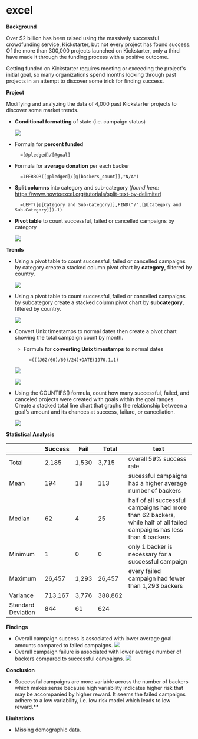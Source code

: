 # excel

**Background**

Over $2 billion has been raised using the massively successful crowdfunding service, Kickstarter, but not every project has found success. Of the more than 300,000 projects launched on Kickstarter, only a third have made it through the funding process with a positive outcome.

Getting funded on Kickstarter requires meeting or exceeding the project's initial goal, so many organizations spend months looking through past projects in an attempt to discover some trick for finding success.

**Project**

Modifying and analyzing the data of 4,000 past Kickstarter projects to discover some market trends.

- **Conditional formatting** of state (i.e. campaign status) 

    ![](Images/cond_format.png)

- Formula for **percent funded**

        =[@pledged]/[@goal]

- Formula for **average donation** per each backer 

        =IFERROR([@pledged]/[@[backers_count]],"N/A")

- **Split columns** into category and sub-category (*found here:* https://www.howtoexcel.org/tutorials/split-text-by-delimiter)
    
        =LEFT([@[Category and Sub-Category]],FIND("/",[@[Category and Sub-Category]])-1) 

- **Pivot table** to count successful, failed or cancelled campaigns by category 

    ![](Images/p_table1.png)

**Trends**

- Using a pivot table to count successful, failed or cancelled campaigns by category create a stacked column pivot chart by **category**, filtered by country. 
    
    ![](Images/category_country.png)

- Using a pivot table to count successful, failed or cancelled campaigns by subcategory create a stacked column pivot chart by **subcategory**, filtered by country.

    ![](Images/subcategory_country.png)

- Convert Unix timestamps to normal dates then create a pivot chart showing the total campaign count by month.

    - Formula for **converting Unix timestamps** to normal dates 
    
            =(((J62/60)/60)/24)+DATE(1970,1,1)

    ![](Images/month.png)

    ![](Images/year.png)

- Using the COUNTIFS() formula, count how many successful, failed, and canceled projects were created with goals within the goal ranges. 
Create a stacked total line chart that graphs the relationship between a goal's amount and its chances at success, failure, or cancellation.

    ![](Images/goal_amount.png)

**Statistical Analysis**

|  | Success | Fail | Total | text |
|---| ---| ---| ---| ----|
| Total | 2,185 | 1,530 | 3,715 | overall 59% success rate
| Mean	| 194	| 18    | 113   | sucessful campaigns had a higher average number of backers 
| Median    |	62|	4   | 25 | half of all successful campaigns had more than 62 backers, while half of all failed campaigns has less than 4 backers |
| Minimum   |	1|	0| 0 | only 1 backer is necessary for a successful campaign |
| Maximum   |	26,457|	1,293| 26,457 | every failed campaign had fewer than 1,293 backers
| Variance  |	713,167|	3,776| 388,862 |  
| Standard Deviation | 844 | 61 | 624 | 


**Findings**

- Overall campaign success is associated with lower average goal amounts compared to failed campaigns. ![](Images/avg_goal.png)
- Overall campaign failure is associated with lower average number of backers compared to successful campaigns. ![](Images/avg_backers.png)

**Conclusion**

- Successful campaigns are more variable across the number of backers which makes sense because high variability indicates higher risk that may be accompanied by higher reward. It seems the failed campaigns adhere to a low variability, i.e. low risk model which leads to low reward.**



**Limitations**

- Missing demographic data.
